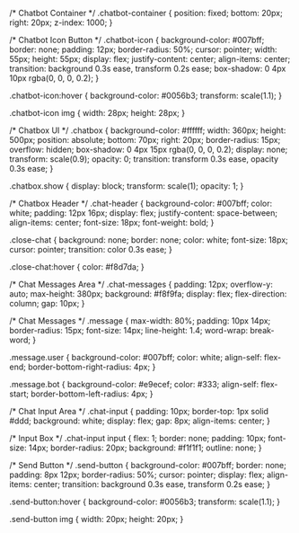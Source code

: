 /* Chatbot Container */
.chatbot-container {
    position: fixed;
    bottom: 20px;
    right: 20px;
    z-index: 1000;
}

/* Chatbot Icon Button */
.chatbot-icon {
    background-color: #007bff;
    border: none;
    padding: 12px;
    border-radius: 50%;
    cursor: pointer;
    width: 55px;
    height: 55px;
    display: flex;
    justify-content: center;
    align-items: center;
    transition: background 0.3s ease, transform 0.2s ease;
    box-shadow: 0 4px 10px rgba(0, 0, 0, 0.2);
}

.chatbot-icon:hover {
    background-color: #0056b3;
    transform: scale(1.1);
}

.chatbot-icon img {
    width: 28px;
    height: 28px;
}

/* Chatbox UI */
.chatbox {
    background-color: #ffffff;
    width: 360px;
    height: 500px;
    position: absolute;
    bottom: 70px;
    right: 20px;
    border-radius: 15px;
    overflow: hidden;
    box-shadow: 0 4px 15px rgba(0, 0, 0, 0.2);
    display: none;
    transform: scale(0.9);
    opacity: 0;
    transition: transform 0.3s ease, opacity 0.3s ease;
}

.chatbox.show {
    display: block;
    transform: scale(1);
    opacity: 1;
}

/* Chatbox Header */
.chat-header {
    background-color: #007bff;
    color: white;
    padding: 12px 16px;
    display: flex;
    justify-content: space-between;
    align-items: center;
    font-size: 18px;
    font-weight: bold;
}

.close-chat {
    background: none;
    border: none;
    color: white;
    font-size: 18px;
    cursor: pointer;
    transition: color 0.3s ease;
}

.close-chat:hover {
    color: #f8d7da;
}

/* Chat Messages Area */
.chat-messages {
    padding: 12px;
    overflow-y: auto;
    max-height: 380px;
    background: #f8f9fa;
    display: flex;
    flex-direction: column;
    gap: 10px;
}

/* Chat Messages */
.message {
    max-width: 80%;
    padding: 10px 14px;
    border-radius: 15px;
    font-size: 14px;
    line-height: 1.4;
    word-wrap: break-word;
}

.message.user {
    background-color: #007bff;
    color: white;
    align-self: flex-end;
    border-bottom-right-radius: 4px;
}

.message.bot {
    background-color: #e9ecef;
    color: #333;
    align-self: flex-start;
    border-bottom-left-radius: 4px;
}

/* Chat Input Area */
.chat-input {
    padding: 10px;
    border-top: 1px solid #ddd;
    background: white;
    display: flex;
    gap: 8px;
    align-items: center;
}

/* Input Box */
.chat-input input {
    flex: 1;
    border: none;
    padding: 10px;
    font-size: 14px;
    border-radius: 20px;
    background: #f1f1f1;
    outline: none;
}

/* Send Button */
.send-button {
    background-color: #007bff;
    border: none;
    padding: 8px 12px;
    border-radius: 50%;
    cursor: pointer;
    display: flex;
    align-items: center;
    transition: background 0.3s ease, transform 0.2s ease;
}

.send-button:hover {
    background-color: #0056b3;
    transform: scale(1.1);
}

.send-button img {
    width: 20px;
    height: 20px;
}
